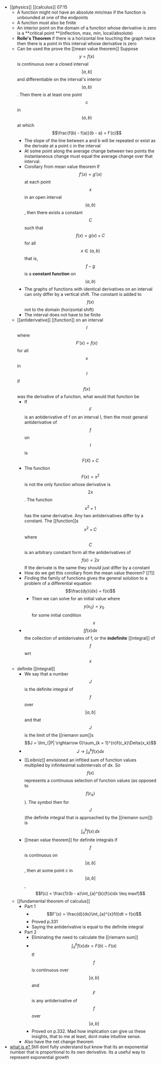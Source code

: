 - [[physics]] [[calculus]] 07:15
    - A function might not have an absolute min/max if the function is unbounded at one of the endpoints
    - A function must also be finite
    - An interior point on the domain of a function whose derivative is zero is a **critical point **(inflection, max, min, local/absolute)
    - **Rolle's Theorem** if there is a horizontal line touching the graph twice then there is a point in this interval whose derivative is zero
    - Can be used the prove the [[mean value theorem]] 
Suppose $$y = f(x)$$ is continuous over a closed interval $$[a, b]$$ and differentiable on the interval's interior $$(a, b)$$. Then there is at least one point $$c$$ in $$(a, b)$$ at which $$\frac{f(b) - f(a)}{b - a} = f'(c)$$
        - The slope of the line between a and b will be repeated or exist as the derivate at a point c in the interval
        - At some point along the average change between two points the instantaneous change must equal the average change over that interval.
        - Corollary from mean value theorem
If $$f'(x) = g'(x)$$ at each point $$x$$ in an open interval $$(a, b)$$, then there exists a constant $$C$$ such that $$f(x) = g(x) + C$$ for all $$x \in (a, b)$$ that is, $$f - g$$ is a **constant function** on $$(a, b)$$
        - The graphs of functions with identical derivatives on an interval can only differ by a vertical shift. The constant is added to $$f(x)$$ not to the domain (horizontal shift)
        - The interval does not have to be finite
    - [[antiderivative]] [[function]] on an interval $$I$$ where $$F'(x) = f(x)$$ for all $$x$$ in $$I$$
if $$f(x)$$ was the derivative of a function, what would that function be
        - If $$F$$ is an antiderivative of f on an interval I, then the most general antiderivative of $$f$$ on $$I$$ is $$F(X) + C$$
        - The function $$F(x) = x^2$$ is not the only function whose derivative is $$2x$$. The function $$x^2 + 1$$ has the same derivative. Any two antiderivatives differ by a constant. The [[function]]s $$x^2 + C$$ where $$C$$ is an arbitrary constant form all the antiderivatives of $$f(x) = 2x$$ If the derivate is the same they should just differ by a constant
        - How do we get this corollary from the mean value theorem? [[?]]
        - Finding the family of functions gives the general solution to a problem of a differential equation 
$$\frac{dy}{dx} = f(x)$$ 
            - Then we can solve for an initial value where $$y(x_0) = y_0$$ for some initial condition $$x$$
        - $$\int{f(x)dx} $$ the collection of antiderivates of f, or the **indefinite** [[integral]] of $$f$$ wrt $$x$$
    - definite [[integral]] 
        - We say that a number $$J$$ is the definite integral of $$f$$ over $$[a, b]$$ and that $$J$$ is the limit of the [[riemann sum]]s 
$$J = \lim_{|P| \rightarrow 0}\sum_{k = 1}^{n}f(c_k)\Delta{x_k}$$
        - $$J \rightarrow \int_{a}^{b}{f(x)dx}$$
        - [[Leibniz]] envisioned an infitied sum of function values multiplied by infinitesimal subintervals of dx. So $$f(x)$$ represents a continuous selection of function values (as opposed to $$f(c_k)$$). The symbol then for $$J$$ (the definite integral that is approached by the [[riemann sum]]) is 
$$\int_{a}^{b} f(x) \,dx$$
        - [[mean value theorem]] for definite integrals if $$f$$ is continuous on $$[a, b]$$, then at some point c in $$[a, b]$$, 
$$f(c) = \frac{1}{b - a}\int_{a}^{b}{f(x)dx \leq maxf}$$
    - [[fundamental theorem of calculus]] 
        - Part 1
            - $$F'(x) = \frac{d}{dx}\int_{a}^{x}f(t)dt = f(x)$$
            - Proved p.331 
            - Saying the antiderivative is equal to the definite integral
        - Part 2
            - Eliminating the need to calculate the [[riemann sum]]
            - $$\int_{a}^{b}f(x)dx = F(b) - F(a)$$
If $$f$$ is continuous over $$[a, b]$$ and $$F$$ is any antiderivative of $$f$$ over $$[a, b]$$
            - Proved on p.332. Mad how implication can give us these insights, that to me at least, dont make intuitive sense.
        - Also have the net change theorem
- [what is e? ](https://www.youtube.com/watch?v=m2MIpDrF7Es)
Still dont fully understand but know that its an exponential number that is proportional to its own derivative. Its a useful way to represent exponential growth
